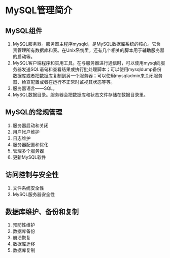 # MySQL管理简介

## MySQL组件

1. MySQL服务器。服务器主程序mysqld，是MySQL数据库系统的核心。它负责管理所有数据库和表。在Unix系统里，还有几个相关的脚本用于辅助服务器的启动等。
2. MySQL客户端程序和实用工具。在与服务器进行通信时，可以使用mysql向服务器发送SQL语句和查看结果或执行批处理脚本；可以使用mysqldump备份数据库或者把数据库复制到另一个服务器；可以使用mysqladmin来关闭服务器、检查配置或者在运行不正常时监视其状态等等。
3. 服务器语言——SQL。
4. MySQL数据目录。服务器会把数据库和状态文件存储在数据目录里。

## MySQL的常规管理

1. 服务器启动和关闭
2. 用户帐户维护
3. 日志维护
4. 服务器配置和优化
5. 管理多个服务器
6. 更新MySQL软件

## 访问控制与安全性

1. 文件系统安全性
2. MySQL服务器安全性

## 数据库维护、备份和复制

1. 预防性维护
2. 数据库备份
3. 崩溃恢复
4. 数据库迁移
5. 数据库复制